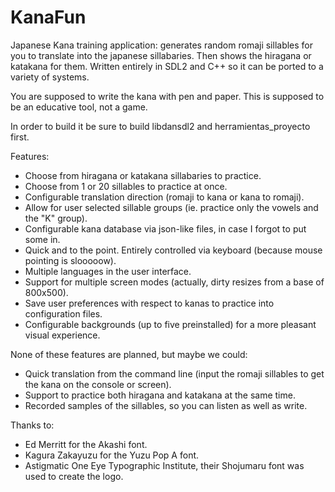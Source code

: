 # KanaFun
Japanese Kana training application: generates random romaji sillables for you to translate into the japanese sillabaries. Then shows the hiragana or katakana for them. Written entirely in SDL2 and C++ so it can be ported to a variety of systems.

You are supposed to write the kana with pen and paper. This is supposed to be an educative tool, not a game.

In order to build it be sure to build libdansdl2 and herramientas_proyecto first.

Features:

- Choose from hiragana or katakana sillabaries to practice.
- Choose from 1 or 20 sillables to practice at once.
- Configurable translation direction (romaji to kana or kana to romaji).
- Allow for user selected sillable groups (ie. practice only the vowels and the "K" group).
- Configurable kana database via json-like files, in case I forgot to put some in.
- Quick and to the point. Entirely controlled via keyboard (because mouse pointing is slooooow).
- Multiple languages in the user interface.
- Support for multiple screen modes (actually, dirty resizes from a base of 800x500).
- Save user preferences with respect to kanas to practice into configuration files.
- Configurable backgrounds (up to five preinstalled) for a more pleasant visual experience.

None of these features are planned, but maybe we could:

- Quick translation from the command line (input the romaji sillables to get the kana on the console or screen).
- Support to practice both hiragana and katakana at the same time.
- Recorded samples of the sillables, so you can listen as well as write.

Thanks to:

- Ed Merritt for the Akashi font.
- Kagura Zakayuzu for the Yuzu Pop A font.
- Astigmatic One Eye Typographic Institute, their Shojumaru font was used to create the logo.

